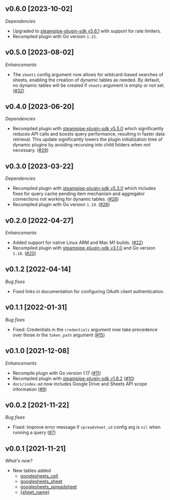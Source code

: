 ## v0.6.0 [2023-10-02]

_Dependencies_

- Upgraded to [steampipe-plugin-sdk v5.6.1](https://github.com/turbot/steampipe-plugin-sdk/blob/main/CHANGELOG.md#v561-2023-09-29) with support for rate limiters.
- Recompiled plugin with Go version `1.21`.

## v0.5.0 [2023-08-02]

_Enhancements_

- The `sheets` config argument now allows for wildcard-based searches of sheets, enabling the creation of dynamic tables as needed. By default, no dynamic tables will be created if `sheets` argument is empty or not set.  ([#32](https://github.com/turbot/steampipe-plugin-googlesheets/pull/32))

## v0.4.0 [2023-06-20]

_Dependencies_

- Recompiled plugin with [steampipe-plugin-sdk v5.5.0](https://github.com/turbot/steampipe-plugin-sdk/blob/v5.5.0/CHANGELOG.md#v550-2023-06-16) which significantly reduces API calls and boosts query performance, resulting in faster data retrieval. This update significantly lowers the plugin initialization time of dynamic plugins by avoiding recursing into child folders when not necessary. ([#29](https://github.com/turbot/steampipe-plugin-googlesheets/pull/29))

## v0.3.0 [2023-03-22]

_Dependencies_

- Recompiled plugin with [steampipe-plugin-sdk v5.3.0](https://github.com/turbot/steampipe-plugin-sdk/blob/main/CHANGELOG.md#v530-2023-03-16) which includes fixes for query cache pending item mechanism and aggregator connections not working for dynamic tables. ([#26](https://github.com/turbot/steampipe-plugin-googlesheets/pull/26))
- Recompiled plugin with Go version `1.19`. ([#26](https://github.com/turbot/steampipe-plugin-googlesheets/pull/26))

## v0.2.0 [2022-04-27]

_Enhancements_

- Added support for native Linux ARM and Mac M1 builds. ([#22](https://github.com/turbot/steampipe-plugin-googlesheets/pull/22))
- Recompiled plugin with [steampipe-plugin-sdk v3.1.0](https://github.com/turbot/steampipe-plugin-sdk/blob/main/CHANGELOG.md#v310--2022-03-30) and Go version `1.18`. ([#20](https://github.com/turbot/steampipe-plugin-googlesheets/pull/20))

## v0.1.2 [2022-04-14]

_Bug fixes_

- Fixed links in documentation for configuring OAuth client authentication.

## v0.1.1 [2022-01-31]

_Bug fixes_

- Fixed: Credentials in the `credentials` argument now take precedence over those in the `token_path` argument ([#15](https://github.com/turbot/steampipe-plugin-googlesheets/pull/15))

## v0.1.0 [2021-12-08]

_Enhancements_

- Recompile plugn with Go version 1.17 ([#11](https://github.com/turbot/steampipe-plugin-googlesheets/pull/11))
- Recompiled plugin with [steampipe-plugin-sdk v1.8.2](https://github.com/turbot/steampipe-plugin-sdk/blob/main/CHANGELOG.md#v182--2021-11-22) ([#10](https://github.com/turbot/steampipe-plugin-googlesheets/pull/10))
- `docs/index.md` now includes Google Drive and Sheets API scope information ([#9](https://github.com/turbot/steampipe-plugin-googlesheets/pull/9))

## v0.0.2 [2021-11-22]

_Bug fixes_

- Fixed: Improve error message if `spreadsheet_id` config arg is `nil` when running a query ([#7](https://github.com/turbot/steampipe-plugin-googlesheets/pull/7))

## v0.0.1 [2021-11-21]

_What's new?_

- New tables added
  - [googlesheets_cell](https://hub.steampipe.io/plugins/turbot/googlesheets/tables/googlesheets_cell)
  - [googlesheets_sheet](https://hub.steampipe.io/plugins/turbot/googlesheets/tables/googlesheets_sheet)
  - [googlesheets_spreadsheet](https://hub.steampipe.io/plugins/turbot/googlesheets/tables/googlesheets_spreadsheet)
  - [{sheet_name}](https://hub.steampipe.io/plugins/turbot/googlesheets/tables/{sheet_name})
